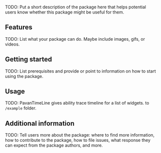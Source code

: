 <!--
This README describes the package. If you publish this package to pub.dev,
this README's contents appear on the landing page for your package.

For information about how to write a good package README, see the guide for
[writing package pages](https://dart.dev/guides/libraries/writing-package-pages).

For general information about developing packages, see the Dart guide for
[creating packages](https://dart.dev/guides/libraries/create-library-packages)
and the Flutter guide for
[developing packages and plugins](https://flutter.dev/developing-packages).
-->

TODO: Put a short description of the package here that helps potential users
know whether this package might be useful for them.

## Features

TODO: List what your package can do. Maybe include images, gifs, or videos.

## Getting started

TODO: List prerequisites and provide or point to information on how to
start using the package.

## Usage

TODO: PavanTimeLine gives ability trace  timeline for a list of widgets.
to `/example` folder.

[//]: # (```dart)

[//]: # (const like = 'sample';)

[//]: # (```)

## Additional information

TODO: Tell users more about the package: where to find more information, how to
contribute to the package, how to file issues, what response they can expect
from the package authors, and more.
